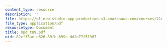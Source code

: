 ```yaml
---
content_type: resource
description: ''
file: https://ol-ocw-studio-app-production.s3.amazonaws.com/courses/21m-735-technical-design-scenery-mechanisms-and-special-effects-spring-2004/82cf33aee62689fb699cdd2e77f51967_mpd_tn9.pdf
file_type: application/pdf
resourcetype: Document
title: mpd_tn9.pdf
uid: 82cf33ae-e626-89fb-699c-dd2e77f51967
---
```


